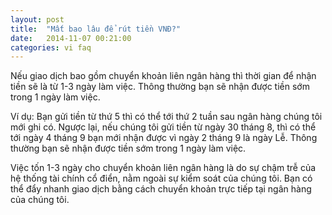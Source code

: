 ```yaml
---
layout: post
title:  "Mất bao lâu để rút tiền VNĐ?"
date:   2014-11-07 00:21:00
categories: vi faq
---
```


Nếu giao dịch bao gồm chuyển khoản liên ngân hàng thì thời gian để nhận tiền sẽ là từ 1-3 ngày làm việc. Thông thường bạn sẽ nhận được tiền sớm trong 1 ngày làm việc.

Ví dụ: Bạn gửi tiền từ thứ 5 thì có thể tới thứ 2 tuần sau ngân hàng chúng tôi mới ghi có. Ngược lại, nếu chúng tôi gửi tiền từ ngày 30 tháng 8, thì có thể tới ngày 4 tháng 9 bạn mới nhận được vì ngày 2 tháng 9 là ngày Lễ. Thông thường bạn sẽ nhận được tiền sớm trong 1 ngày làm việc.

Việc tốn 1-3 ngày cho chuyển khoản liên ngân hàng là do sự chậm trễ của hệ thống tài chính cổ điển, nằm ngoài sự kiểm soát của chúng tôi. Bạn có thể đẩy nhanh giao dịch bằng cách chuyển khoản trực tiếp tại ngân hàng của chúng tôi.
